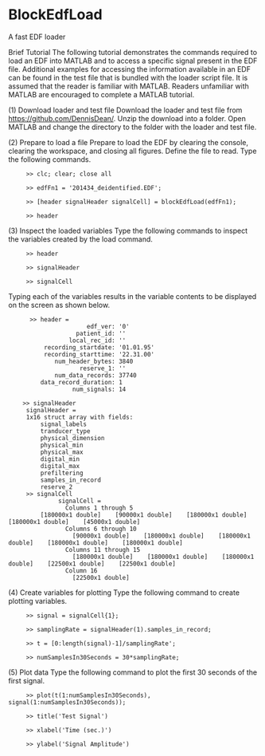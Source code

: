 BlockEdfLoad
============

A fast EDF loader

Brief Tutorial
The following tutorial demonstrates the commands required to load an EDF into MATLAB and to access a specific signal present in the EDF file. Additional examples for accessing the information available in an EDF can be found in the test file that is bundled with the loader script file. It is assumed that the reader is familiar with MATLAB. Readers unfamiliar with MATLAB are encouraged to complete a MATLAB tutorial.

(1) Download loader and test file
Download the loader and test file from https://github.com/DennisDean/. Unzip the download into a folder. Open MATLAB and change the directory to the folder with the loader and test file.

(2) Prepare to load a file
Prepare to load the EDF by clearing the console, clearing the workspace, and closing all figures.  Define the file to read. Type the following commands.

         >> clc; clear; close all

         >> edfFn1 = '201434_deidentified.EDF';

         >> [header signalHeader signalCell] = blockEdfLoad(edfFn1);

         >> header

(3) Inspect the loaded variables
Type the following commands to inspect the variables created by the load command.

         >> header

         >> signalHeader

         >> signalCell
Typing each of the variables results in the variable contents to be displayed on the screen as shown below.

          >> header =
                          edf_ver: '0'
                       patient_id: ''
                     local_rec_id: ''
              recording_startdate: '01.01.95'
              recording_starttime: '22.31.00'
                 num_header_bytes: 3840
                        reserve_1: ''
                 num_data_records: 37740
             data_record_duration: 1
                      num_signals: 14

        >> signalHeader
         signalHeader =
         1x16 struct array with fields:
             signal_labels
             tranducer_type
             physical_dimension
             physical_min
             physical_max
             digital_min
             digital_max
             prefiltering
             samples_in_record
             reserve_2
         >> signalCell
                  signalCell =
                    Columns 1 through 5
             [180000x1 double]    [90000x1 double]    [180000x1 double]    [180000x1 double]    [45000x1 double]
                    Columns 6 through 10
                      [90000x1 double]    [180000x1 double]    [180000x1 double]    [180000x1 double]    [180000x1 double]
                    Columns 11 through 15
                      [180000x1 double]    [180000x1 double]    [180000x1 double]    [22500x1 double]    [22500x1 double]
                    Column 16
                      [22500x1 double]

(4) Create variables for plotting
Type the following command to create plotting variables.

         >> signal = signalCell{1};

         >> samplingRate = signalHeader(1).samples_in_record;

         >> t = [0:length(signal)-1]/samplingRate';

         >> numSamplesIn30Seconds = 30*samplingRate;

(5) Plot data
Type the following command to plot the first 30 seconds of the first signal.

         >> plot(t(1:numSamplesIn30Seconds), signal(1:numSamplesIn30Seconds));

         >> title('Test Signal')

         >> xlabel('Time (sec.)')

         >> ylabel('Signal Amplitude')

